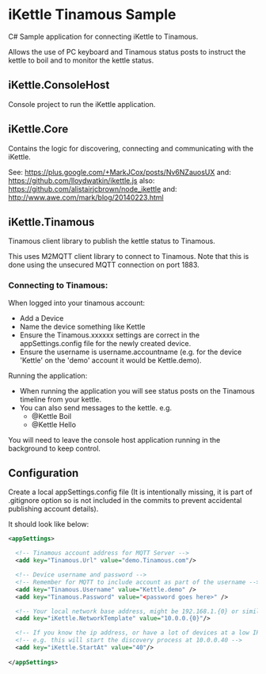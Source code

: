 # iKettle Tinamous Sample

C# Sample application for connecting iKettle to Tinamous.

Allows the use of PC keyboard and Tinamous status posts to instruct the kettle to boil and to monitor the kettle status.

## iKettle.ConsoleHost

Console project to run the iKettle application.

## iKettle.Core

Contains the logic for discovering, connecting and communicating with the iKettle.

See: https://plus.google.com/+MarkJCox/posts/Nv6NZauosUX
and: https://github.com/lloydwatkin/ikettle.js
also: https://github.com/alistairjcbrown/node_ikettle
and: http://www.awe.com/mark/blog/20140223.html


## iKettle.Tinamous

Tinamous client library to publish the kettle status to Tinamous.

This uses M2MQTT client library to connect to Tinamous. Note that this is done using the unsecured MQTT connection on port 1883.


### Connecting to Tinamous:


When logged into your tinamous account:
* Add a Device
* Name the device something like Kettle
* Ensure the Tinamous.xxxxxx settings are correct in the appSettings.config file for the newly created device.
* Ensure the username is username.accountname (e.g. for the device 'Kettle' on the 'demo' account it would be Kettle.demo).

Running the application:

* When running the application you will see status posts on the Tinamous timeline from your kettle.
* You can also send messages to the kettle. e.g.
  * @Kettle Boil
  * @Kettle Hello

You will need to leave the console host application running in the background to keep control.


## Configuration

Create a local appSettings.config file (It is intentionally missing, it is part of .gitignore option so is not included in the commits to prevent accidental publishing account details).

It should look like below:

```xml
<appSettings>

  <!-- Tinamous account address for MQTT Server -->
  <add key="Tinamous.Url" value="demo.Tinamous.com"/>

  <!-- Device username and password -->
  <!-- Remember for MQTT to include account as part of the username -->
  <add key="Tinamous.Username" value="Kettle.demo" />
  <add key="Tinamous.Password" value="<password goes here>" />

  <!-- Your local network base address, might be 192.168.1.{0} or similar -->
  <add key="iKettle.NetworkTemplate" value="10.0.0.{0}"/>

  <!-- If you know the ip address, or have a lot of devices at a low IP address skip over discovery of the first n IP addresses -->
  <!-- e.g. this will start the discovery process at 10.0.0.40 -->
  <add key="iKettle.StartAt" value="40"/>
  
</appSettings>
```